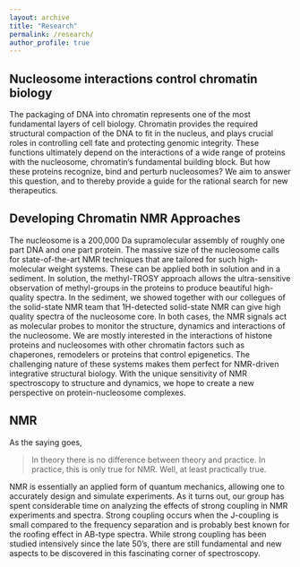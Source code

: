```yaml
---
layout: archive
title: "Research"
permalink: /research/
author_profile: true
---
```


Nucleosome interactions control chromatin biology
-------------------------------------------------

The packaging of DNA into chromatin represents one of the most fundamental layers of cell biology. 
Chromatin provides the required structural compaction of the DNA to fit in the nucleus, and plays crucial roles in controlling cell fate and protecting genomic integrity. 
These functions ultimately depend on the interactions of a wide range of proteins with the nucleosome, chromatin’s fundamental building block. 
But how these proteins recognize, bind and perturb nucleosomes? 
We aim to answer this question, and to thereby provide a guide for the rational search for new therapeutics.

Developing Chromatin NMR Approaches
-----------------------------------

The nucleosome is a 200,000 Da supramolecular assembly of roughly one part DNA and one part protein. 
The massive size of the nucleosome calls for state-of-the-art NMR techniques that are tailored for such high-molecular weight systems.
These can be applied both in solution and in a sediment. 
In solution, the methyl-TROSY approach allows the ultra-sensitive observation of methyl-groups in the proteins to produce beautiful high-quality spectra. 
In the sediment, we showed together with our collegues of the solid-state NMR team that 1H-detected solid-state NMR can give high quality spectra of the nucleosome core. 
In both cases, the NMR signals act as molecular probes to monitor the structure, dynamics and interactions of the nucleosome.
We are mostly interested in the interactions of histone proteins and nucleosomes with other chromatin factors such as chaperones, remodelers or proteins that control epigenetics. 
The challenging nature of these systems makes them perfect for NMR-driven integrative structural biology. 
With the unique sensitivity of NMR spectroscopy to structure and dynamics, we hope to create a new perspective on protein-nucleosome complexes.

NMR
---

As the saying goes, 
> In theory there is no difference between theory and practice. 
> In practice, this is only true for NMR. Well, at least practically true. 

NMR is essentially an applied form of quantum mechanics, allowing one to accurately design and simulate experiments.
As it turns out, our group has spent considerable time on analyzing the effects of strong coupling in NMR experiments and spectra. 
Strong coupling occurs when the J-coupling is small compared to the frequency separation and is probably best known for the roofing effect in AB-type spectra. 
While strong coupling has been studied intensively since the late 50’s, there are still fundamental and new aspects to be discovered in this fascinating corner of spectroscopy.